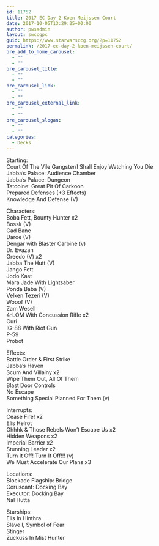 ```yaml
---
id: 11752
title: 2017 EC Day 2 Koen Meijssen Court
date: 2017-10-05T13:29:25+00:00
author: pwsadmin
layout: swccgpc
guid: https://www.starwarsccg.org/?p=11752
permalink: /2017-ec-day-2-koen-meijssen-court/
bre_add_to_home_carousel:
  - ""
  - ""
bre_carousel_title:
  - ""
  - ""
bre_carousel_link:
  - ""
  - ""
bre_carousel_external_link:
  - ""
  - ""
bre_carousel_slogan:
  - ""
  - ""
categories:
  - Decks
---
```

Starting:  
Court Of The Vile Gangster/I Shall Enjoy Watching You Die  
Jabba’s Palace: Audience Chamber  
Jabba’s Palace: Dungeon  
Tatooine: Great Pit Of Carkoon  
Prepared Defenses (+3 Effects)  
Knowledge And Defense (V)

Characters:  
Boba Fett, Bounty Hunter x2  
Bossk (V)  
Cad Bane  
Daroe (V)  
Dengar with Blaster Carbine (v)  
Dr. Evazan  
Greedo (V) x2  
Jabba The Hutt (V)  
Jango Fett  
Jodo Kast  
Mara Jade With Lightsaber  
Ponda Baba (V)  
Velken Tezeri (V)  
Wooof (V)  
Zam Wesell  
4-LOM With Concussion Rifle x2  
Guri  
IG-88 With Riot Gun  
P-59  
Probot

Effects:  
Battle Order & First Strike  
Jabba’s Haven  
Scum And Villainy x2  
Wipe Them Out, All Of Them  
Blast Door Controls  
No Escape  
Something Special Planned For Them (v)

Interrupts:  
Cease Fire! x2  
Elis Helrot  
Ghhhk & Those Rebels Won’t Escape Us x2  
Hidden Weapons x2  
Imperial Barrier x2  
Stunning Leader x2  
Turn It Off! Turn It Off!!! (v)  
We Must Accelerate Our Plans x3

Locations:  
Blockade Flagship: Bridge  
Coruscant: Docking Bay  
Executor: Docking Bay  
Nal Hutta

Starships:  
Elis In Hinthra  
Slave I, Symbol of Fear  
Stinger  
Zuckuss In Mist Hunter